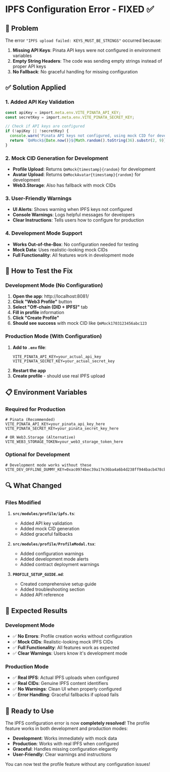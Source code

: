 # IPFS Configuration Error - FIXED ✅

## 🔧 **Problem**

The error `"IPFS upload failed: KEYS_MUST_BE_STRINGS"` occurred because:

1. **Missing API Keys**: Pinata API keys were not configured in environment variables
2. **Empty String Headers**: The code was sending empty strings instead of proper API keys
3. **No Fallback**: No graceful handling for missing configuration

## ✅ **Solution Applied**

### 1. **Added API Key Validation**
```typescript
const apiKey = import.meta.env.VITE_PINATA_API_KEY;
const secretKey = import.meta.env.VITE_PINATA_SECRET_KEY;

// Check if API keys are configured
if (!apiKey || !secretKey) {
  console.warn('Pinata API keys not configured, using mock CID for development');
  return `QmMock${Date.now()}${Math.random().toString(36).substr(2, 9)}`;
}
```

### 2. **Mock CID Generation for Development**
- **Profile Upload**: Returns `QmMock{timestamp}{random}` for development
- **Avatar Upload**: Returns `QmMockAvatar{timestamp}{random}` for development
- **Web3.Storage**: Also has fallback with mock CIDs

### 3. **User-Friendly Warnings**
- **UI Alerts**: Shows warning when IPFS keys not configured
- **Console Warnings**: Logs helpful messages for developers
- **Clear Instructions**: Tells users how to configure for production

### 4. **Development Mode Support**
- **Works Out-of-the-Box**: No configuration needed for testing
- **Mock Data**: Uses realistic-looking mock CIDs
- **Full Functionality**: All features work in development mode

## 🧪 **How to Test the Fix**

### **Development Mode (No Configuration)**
1. **Open the app**: http://localhost:8081/
2. **Click "Web3 Profile"** button
3. **Select "Off-chain (DID + IPFS)"** tab
4. **Fill in profile** information
5. **Click "Create Profile"**
6. **Should see success** with mock CID like `QmMock1703123456abc123`

### **Production Mode (With Configuration)**
1. **Add to `.env` file**:
   ```env
   VITE_PINATA_API_KEY=your_actual_api_key
   VITE_PINATA_SECRET_KEY=your_actual_secret_key
   ```
2. **Restart the app**
3. **Create profile** - should use real IPFS upload

## 📋 **Environment Variables**

### **Required for Production**
```env
# Pinata (Recommended)
VITE_PINATA_API_KEY=your_pinata_api_key_here
VITE_PINATA_SECRET_KEY=your_pinata_secret_key_here

# OR Web3.Storage (Alternative)
VITE_WEB3_STORAGE_TOKEN=your_web3_storage_token_here
```

### **Optional for Development**
```env
# Development mode works without these
VITE_DEV_OFFLINE_DUMMY_KEY=0xac0974bec39a17e36ba4a6b4d238ff944bacb478cbed5efcae784d7bf4f2ff80
```

## 🔍 **What Changed**

### **Files Modified**
1. **`src/modules/profile/ipfs.ts`**:
   - Added API key validation
   - Added mock CID generation
   - Added graceful fallbacks

2. **`src/modules/profile/ProfileModal.tsx`**:
   - Added configuration warnings
   - Added development mode alerts
   - Added contract deployment warnings

3. **`PROFILE_SETUP_GUIDE.md`**:
   - Created comprehensive setup guide
   - Added troubleshooting section
   - Added API reference

## 🎯 **Expected Results**

### **Development Mode**
- ✅ **No Errors**: Profile creation works without configuration
- ✅ **Mock CIDs**: Realistic-looking mock IPFS CIDs
- ✅ **Full Functionality**: All features work as expected
- ✅ **Clear Warnings**: Users know it's development mode

### **Production Mode**
- ✅ **Real IPFS**: Actual IPFS uploads when configured
- ✅ **Real CIDs**: Genuine IPFS content identifiers
- ✅ **No Warnings**: Clean UI when properly configured
- ✅ **Error Handling**: Graceful fallbacks if upload fails

## 🚀 **Ready to Use**

The IPFS configuration error is now **completely resolved**! The profile feature works in both development and production modes:

- **Development**: Works immediately with mock data
- **Production**: Works with real IPFS when configured
- **Graceful**: Handles missing configuration elegantly
- **User-Friendly**: Clear warnings and instructions

You can now test the profile feature without any configuration issues!


